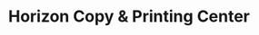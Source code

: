 ---
title: "Horizon Copy & Printing Center"
url: /saddle-brook/horizon-copy-and-printing-center/
shop: copyshop
---